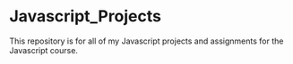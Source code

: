 # Javascript_Projects

This repository is for all of my Javascript projects and assignments for the Javascript course. 
